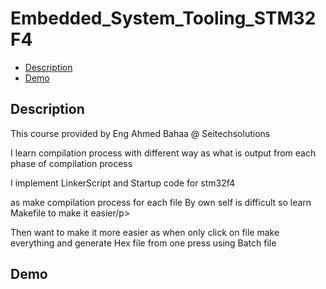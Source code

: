 # Embedded_System_Tooling_STM32F4
- [Description](#Description)
- [Demo](#Demo)


## Description
<p>This course provided by Eng Ahmed Bahaa @ Seitechsolutions </p>
<p>I learn compilation process with different way as what is output from each phase of compilation process  </p>
<p>I implement LinkerScript and Startup code for stm32f4 </p>
<p>as make compilation process for each file By own self is difficult so learn Makefile to make it easier/p>
<p>Then want to make it more easier as when only click on file make everything and generate Hex file from one press using Batch file</p>

## Demo
